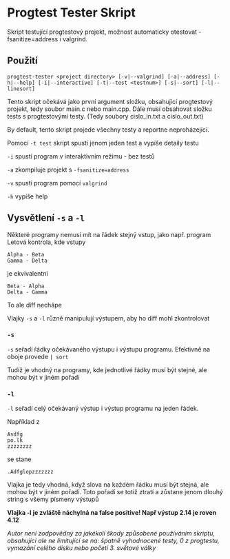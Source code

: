 # Progtest Tester Skript

Skript testující progtestový projekt, možnost automaticky otestovat -fsanitize=address i valgrind.

## Použití
```
progtest-tester <project directory> [-v|--valgrind] [-a|--address] [-h|--help] [-i|--interactive] [-t|--test <testnum>] [-s|--sort] [-l|--linesort]
```

Tento skript očekává jako první argument složku, obsahující progtestový projekt, tedy soubor main.c nebo main.cpp. Dále musí obsahovat složku tests s progtestovými testy. (Tedy soubory cislo_in.txt a cislo_out.txt)

By default, tento skript projede všechny testy a reportne neproházející.

Pomocí `-t test` skript spustí jenom jeden test a vypíše detaily testu

`-i` spustí program v interaktivním režimu - bez testů

`-a` zkompiluje projekt s `-fsanitize=address`

`-v` spustí program pomocí `valgrind`

`-h` vypíše help

## Vysvětlení `-s` a `-l`

Některé programy nemusí mít na řádek stejný vstup, jako např. program Letová kontrola, kde vstupy

```
Alpha - Beta
Gamma - Delta
```

je ekvivalentní

```
Beta - Alpha
Delta - Gamma
```

To ale diff nechápe

Vlajky `-s` a `-l` různě manipulují výstupem, aby ho diff mohl zkontrolovat

### `-s`

`-s` seřadí řádky očekávaného výstupu i výstupu programu. Efektivně na oboje provede `| sort`

Tudíž je vhodný na programy, kde jednotlivé řádky musí být stejné, ale mohou být v jiném pořadí

### `-l`

`-l` seřadí celý očekávaný výstup i výstup programu na jeden řádek. 

Například z

```
Asdfg
po.lk
zzzzzzzz
```

se stane

```
.Adfglopzzzzzzz
```

Vlajka je tedy vhodná, když slova na každém řádku musí být stejná, ale mohou být v jiném pořadí. Toto pořadí se totiž ztratí a zůstane jenom dlouhý string s všemy písmeny výstupů

**Vlajka -l je zvláště náchylná na false positive! Např výstup 2.14 je roven 4.12**


*Autor není zodpovědný za jakékoli škody způsobené používáním skriptu, obsahující ale ne limitující se na: špatně vyhodnocené testy, 0 z progtestu, vymazání celého disku nebo početí 3. světové války*
